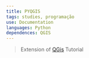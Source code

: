 ```yaml
---
title: PYQGIS
tags: studies, programação
use: Documentation
languages: Python
dependences: QGIS
---
```


> Extension of [QGis](GAB/Estudos-Trabalhos/PROGRAMAÇÃO/programing-studies/Programs/QGIS/README.md) Tutorial